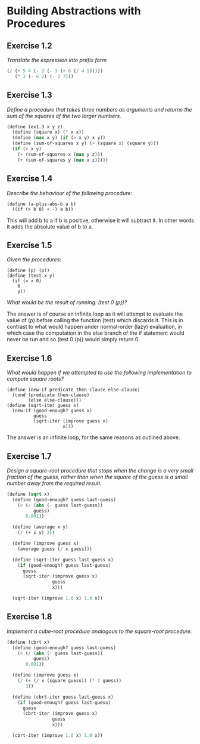 Building Abstractions with Procedures
=====================================

Exercise 1.2
------------

*Translate the expression into prefix form*

```scheme
(/ (+ 5 4 (- 2 (- 3 (+ 6 (/ 4 5)))))
   (* 3 (- 6 2) (- 2 7)))
```

Exercise 1.3
------------

*Define a procedure that takes three numbers as arguments and returns the sum
of the squares of the two larger numbers.*

```scheme
(define (ex1.3 x y z)
  (define (square x) (* x x))
  (define (max x y) (if (> x y) x y))
  (define (sum-of-squares x y) (+ (square x) (square y)))
  (if (> x y)
    (+ (sum-of-squares x (max y z)))
    (+ (sum-of-squares y (max x z)))))
```

Exercise 1.4
------------

*Describe the behaviour of the following procedure:*

    (define (a-plus-abs-b a b)
      ((if (> b 0) + -) a b))

This will add b to a if b is positive, otherwise it will subtract it.
In other words it adds the absolute value of b to a.

Exercise 1.5
------------

*Given the procedures:*

    (define (p) (p))
    (define (test x y)
      (if (= x 0)
        0
        y))

*What would be the result of running: (test 0 (p))?*

The answer is of course an infinite loop as it will attempt to evaluate the
value of (p) before calling the function (test) which discards it.  This is in
contrast to what would happen under normal-order (lazy) evaluation, in which
case the computation in the else branch of the if statement would never be run
and so (test 0 (p)) would simply return 0.

Exercise 1.6
------------

*What would happen if we attempted to use the following implementation to
compute square roots?*

    (define (new-if predicate then-clause else-clause)
      (cond (predicate then-clause)
            (else else-clause)))
    (define (sqrt-iter guess x)
      (new-if (good-enough? guess x)
              guess
              (sqrt-iter (improve guess x)
                         x)))

The answer is an infinite loop, for the same reasons as outlined above.

Exercise 1.7
------------

*Design a square-root procedure that stops when the change is a very small
fraction of the guess, rather than when the square of the guess is a small
number away from the required result.*

```scheme
(define (sqrt x)
  (define (good-enough? guess last-guess)
    (< (/ (abs (- guess last-guess))
          guess)
       0.001))

  (define (average x y)
    (/ (+ x y) 2))

  (define (improve guess x)
    (average guess (/ x guess)))

  (define (sqrt-iter guess last-guess x)
    (if (good-enough? guess last-guess)
      guess
      (sqrt-iter (improve guess x)
                 guess
                 x)))

  (sqrt-iter (improve 1.0 x) 1.0 x))
```

Exercise 1.8
------------

*Implement a cube-root procedure analogous to the square-root procedure.*

```scheme
(define (cbrt x)
  (define (good-enough? guess last-guess)
    (< (/ (abs (- guess last-guess))
          guess)
       0.001))

  (define (improve guess x)
    (/ (+ (/ x (square guess)) (* 2 guess))
       3))

  (define (cbrt-iter guess last-guess x)
    (if (good-enough? guess last-guess)
      guess
      (cbrt-iter (improve guess x)
                 guess
                 x)))

  (cbrt-iter (improve 1.0 x) 1.0 x))
```

